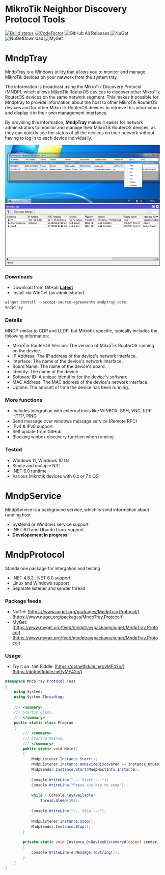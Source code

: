 # MikroTik Neighbor Discovery Protocol Tools

[![Build status](https://ci.appveyor.com/api/projects/status/decjg2rq0hwn77rq?svg=true)](https://ci.appveyor.com/project/xmegz/mndptray) [![CodeFactor](https://www.codefactor.io/repository/github/xmegz/mndptray/badge)](https://www.codefactor.io/repository/github/xmegz/mndptray) ![GitHub All Releases](https://img.shields.io/github/downloads/xmegz/MndpTray/total) ![NuGet](https://img.shields.io/nuget/v/MndpTray.Protocol?label=NuGet) ![NuGetDownload](https://img.shields.io/nuget/dt/MndpTray.Protocol?label=%20) ![MyGet](https://img.shields.io/myget/mndptray/v/MndpTray.Protocol?label=MyGet)

# MndpTray
MndpTray is a Windows utility that allows you to monitor and manage MikroTik devices on your network from the system tray.

The information is broadcast using the MikroTik Discovery Protocol (MNDP), which allows MikroTik RouterOS devices to discover other MikroTik RouterOS devices on the same network segment. This makes it possible for Mndptray to provide information about the host to other MikroTik RouterOS devices and for other MikroTik RouterOS devices to retrieve this information and display it in their own management interfaces.

By providing this information, **MndpTray** makes it easier for network administrators to monitor and manage their MikroTik RouterOS devices, as they can quickly see the status of all the devices on their network without having to log in to each device individually.

![windows application list window](https://raw.githubusercontent.com/xmegz/MndpTray/master/MndpTray/MndpTray.Core/Images/screenshot6.png)
![mikrotik winbox neighbor interface](https://raw.githubusercontent.com/xmegz/MndpTray/master/MndpTray/MndpTray.Core/Images/screenshot5.png)

### Downloads 

* Download from GitHub [**Latest**](https://github.com/xmegz/MndpTray/releases/download/v2.0.0/MndpTray.Core.exe)
* Install via WinGet (as administrator)

```powershell
winget install --accept-source-agreements mndptray.core
mndptray
```
### Details

MNDP similar to CDP and LLDP, but Mikrotik specific, typically includes the following information:

* MikroTik RouterOS Version: The version of MikroTik RouterOS running on the device.
* IP Address: The IP address of the device's network interface.
* Interface: The name of the device's network interface.
* Board Name: The name of the device's board.
* Identity: The name of the device
* Software ID: A unique identifier for the device's software.
* MAC Address: The MAC address of the device's network interface.
* Uptime: The amount of time the device has been running.

### More functions

* Includes integration with external tools like WINBOX, SSH, VNC, RDP, HTTP, PING
* Send message over windows message service (Remote RPC)
* IPv4 & IPv6 support
* Self update from GitHub
* Blocking winbox discovery function when running

### Tested

* Windows 11, Windows 10 Os
* Single and multiple NIC
* .NET 6.0 runtime
* Various Mikrotik devices with 6.x or 7.x OS

# MndpService

MndpService is a background service, which is send information about running host

* Systemd or Windows service support
* .NET 6.0 and Ubuntu Linux support
* **Developement in progress**

# MndpProtocol

Standalone package for intergation and testing

* .NET 4.6.2, .NET 6.0 support
* Linux and Windows support
* Separate listener and sender thread

### Package feeds

* NuGet: [https://www.nuget.org/packages/MndpTray.Protocol/](https://www.nuget.org/packages/MndpTray.Protocol/)
* MyGet: [https://www.myget.org/feed/mndptray/package/nuget/MndpTray.Protocol](https://www.myget.org/feed/mndptray/package/nuget/MndpTray.Protocol)

### Usage

* Try it on .Net Fiddle: [https://dotnetfiddle.net/vMF42n/](https://dotnetfiddle.net/vMF42n/)

```C#
namespace MndpTray.Protocol.Test
{
    using System;
    using System.Threading;

    /// <summary>
    /// Startup Class.
    /// </summary>
    public static class Program
    {
        /// <summary>
        /// Startup Method.
        /// </summary>
        public static void Main()
        {
            MndpListener.Instance.Start();
            MndpListener.Instance.OnDeviceDiscovered += Instance_OnDeviceDiscovered;
            MndpSender.Instance.Start(MndpHostInfo.Instance);

            Console.WriteLine("--- Start ---");
            Console.WriteLine("Press any key to stop");

            while (!Console.KeyAvailable)
                Thread.Sleep(100);

            Console.WriteLine("--- Stop ---");

            MndpListener.Instance.Stop();
            MndpSender.Instance.Stop();
        }

        private static void Instance_OnDeviceDiscovered(object sender, MndpListener.DeviceDiscoveredEventArgs e)
        {
            Console.WriteLine(e.Message.ToString());
        }
    }
}
```
